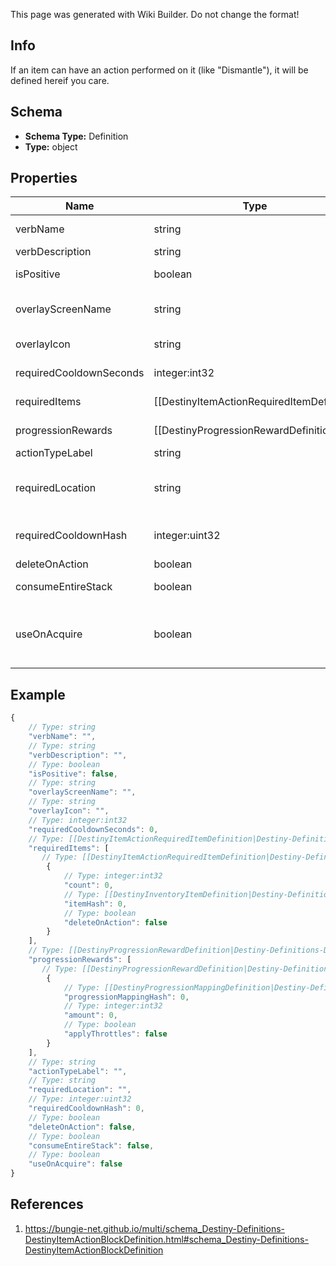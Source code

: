 <span class="wiki-builder">This page was generated with Wiki Builder. Do not change the format!</span>

## Info
If an item can have an action performed on it (like &quot;Dismantle&quot;), it will be defined hereif you care.

## Schema
* **Schema Type:** Definition
* **Type:** object

## Properties
Name | Type | Description
---- | ---- | -----------
verbName | string | Localized text for the verb of the action being performed.
verbDescription | string | Localized text describing the action being performed.
isPositive | boolean | The content has this property, however it's not entirely clear how it is used.
overlayScreenName | string | If the action has an overlay screen associated with it, this is the name of that screen.Unfortunately, we cannot return the screen's data itself.
overlayIcon | string | The icon associated with the overlay screen for the action, if any.
requiredCooldownSeconds | integer:int32 | The number of seconds to delay before allowing this action to be performed again.
requiredItems | [[DestinyItemActionRequiredItemDefinition|Destiny-Definitions-DestinyItemActionRequiredItemDefinition]]:Definition[] | If the action requires other items to exist or be destroyed, this isthe list of those items and requirements.
progressionRewards | [[DestinyProgressionRewardDefinition|Destiny-Definitions-DestinyProgressionRewardDefinition]]:Definition[] | If performing this action earns you Progression, this is the list of progressions and values grantedfor those progressions by performing this action.
actionTypeLabel | string | The internal identifier for the action.
requiredLocation | string | Theoretically, an item could have a localized string for a hint about the location in whichthe action should be performed.  In practice, no items yet have this property.
requiredCooldownHash | integer:uint32 | The identifier hash for the Cooldown associated with this action.  We have not pulled this data yetfor you to have more data to use for cooldowns.
deleteOnAction | boolean | If true, the item is deleted when the action completes.
consumeEntireStack | boolean | If true, the entire stack is deleted when the action completes.
useOnAcquire | boolean | If true, this action will be performed as soon as you earn this item.Some rewards work this way, providing you a single item to pick up froma reward-granting vendor in-game and then immediately consuming itselfto provide you multiple items.

## Example
```javascript
{
    // Type: string
    "verbName": "",
    // Type: string
    "verbDescription": "",
    // Type: boolean
    "isPositive": false,
    // Type: string
    "overlayScreenName": "",
    // Type: string
    "overlayIcon": "",
    // Type: integer:int32
    "requiredCooldownSeconds": 0,
    // Type: [[DestinyItemActionRequiredItemDefinition|Destiny-Definitions-DestinyItemActionRequiredItemDefinition]]:Definition[]
    "requiredItems": [
       // Type: [[DestinyItemActionRequiredItemDefinition|Destiny-Definitions-DestinyItemActionRequiredItemDefinition]]:Definition
        {
            // Type: integer:int32
            "count": 0,
            // Type: [[DestinyInventoryItemDefinition|Destiny-Definitions-DestinyInventoryItemDefinition]]:ManifestDefinition:integer:uint32
            "itemHash": 0,
            // Type: boolean
            "deleteOnAction": false
        }
    ],
    // Type: [[DestinyProgressionRewardDefinition|Destiny-Definitions-DestinyProgressionRewardDefinition]]:Definition[]
    "progressionRewards": [
       // Type: [[DestinyProgressionRewardDefinition|Destiny-Definitions-DestinyProgressionRewardDefinition]]:Definition
        {
            // Type: [[DestinyProgressionMappingDefinition|Destiny-Definitions-DestinyProgressionMappingDefinition]]:Definition:integer:uint32
            "progressionMappingHash": 0,
            // Type: integer:int32
            "amount": 0,
            // Type: boolean
            "applyThrottles": false
        }
    ],
    // Type: string
    "actionTypeLabel": "",
    // Type: string
    "requiredLocation": "",
    // Type: integer:uint32
    "requiredCooldownHash": 0,
    // Type: boolean
    "deleteOnAction": false,
    // Type: boolean
    "consumeEntireStack": false,
    // Type: boolean
    "useOnAcquire": false
}

```

## References
1. https://bungie-net.github.io/multi/schema_Destiny-Definitions-DestinyItemActionBlockDefinition.html#schema_Destiny-Definitions-DestinyItemActionBlockDefinition
